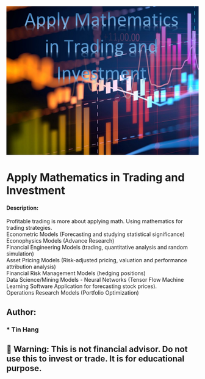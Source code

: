 <img src="Math.PNG">

# Apply Mathematics in Trading and Investment

#### Description:
Profitable trading is more about applying math. Using mathematics for trading strategies.     
Econometric Models (Forecasting and studying statistical significance)   
Econophysics Models (Advance Research)  
Financial Engineering Models (trading, quantitative analysis and random simulation)  
Asset Pricing Models (Risk-adjusted pricing, valuation and performance attribution analysis)  
Financial Risk Management Models (hedging positions)  
Data Science/Mining Models - Neural Networks (Tensor Flow Machine Learning Software Application for forecasting stock prices).  
Operations Research Models (Portfolio Optimization)


## Author:    
### * Tin Hang  

## 🔴 Warning: This is not financial advisor.  Do not use this to invest or trade. It is for educational purpose.  

